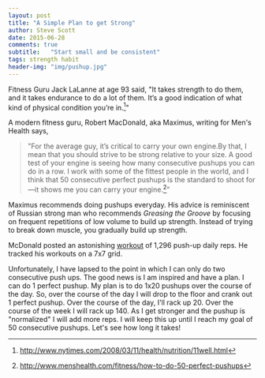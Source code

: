 ```yaml
---
layout: post
title: "A Simple Plan to get Strong"
author: Steve Scott
date: 2015-06-28
comments: true
subtitle:   "Start small and be consistent"
tags: strength habit
header-img: "img/pushup.jpg"
---
```


Fitness Guru Jack LaLanne at age 93 said, "It takes strength to do them, and it takes endurance to do a lot of them. It’s a good indication of what kind of physical condition you’re in.[^jack]"

A modern fitness guru, Robert MacDonald, aka Maximus, writing for Men's Health says, 

> "For the average  guy, it’s critical to carry your own engine.By that, I mean that you should strive to be strong relative to your size. A good test of your engine is seeing how many consecutive pushups you can do in a row. I work with some of the fittest people in the world, and I think that 50 consecutive perfect pushups is the standard to shoot for—it shows me you can carry your engine.[^max]"

Maximus recommends doing pushups everyday.  His advice is reminiscent of Russian strong man who recommends *Greasing the Groove* by focusing on frequent repetitions of low volume to build up strength.  Instead of trying to break down muscle, you gradually build up strength.

McDonald posted an astonishing [workout](https://instagram.com/p/sle1AqFuze/) of 1,296 push-up daily reps.  He tracked his workouts on a 7x7 grid.  

Unfortunately, I have lapsed to the point in which I can only do two consecutive push ups.  The good news is I am inspired and have a plan.  I can do 1 perfect pushup.  My plan is to do 1x20 pushups over the course of the day.  So, over the course of the day I will drop to the floor and crank out 1 perfect pushup.  Over the course of the day, I'll rack up 20.  Over the course of the week I will rack up 140.  As I get stronger and the pushup is "normalized" I will add more reps.  I will keep this up until I reach my goal of 50 consecutive pushups.  Let's see how long it takes!

[^jack]: http://www.nytimes.com/2008/03/11/health/nutrition/11well.html
[^max]: http://www.menshealth.com/fitness/how-to-do-50-perfect-pushups